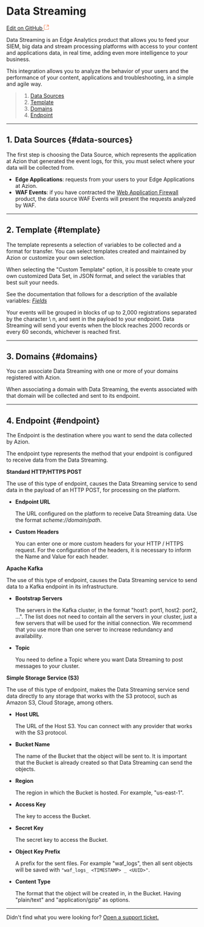 # Data **Streaming**

[Edit on GitHub <svg width="14" height="14" xmlns="http://www.w3.org/2000/svg"><g fill="none" stroke="#F3652B"><path d="M4.81.71H.672v11.43H12.1V8.001" stroke-width=".8"/><path d="M6.87.786h5.155V5.94M6.31 6.5L12.026.786"/></g></svg>](https://github.com/aziontech/docs_en/edit/master/data-streaming/index.md)

Data Streaming is an Edge Analytics product that allows you to feed your SIEM, big data and stream processing platforms with access to your content and applications data, in real time, adding even more intelligence to your business.

This integration allows you to analyze the behavior of your users and the performance of your content, applications and troubleshooting, in a simple and agile way.


  > 1. [Data Sources](#data-sources)
  > 2. [Template](#template)
  > 3. [Domains](#domains)
  > 4. [Endpoint](#endpoint)

---

## 1. Data Sources {#data-sources}

The first step is choosing the Data Source, which represents the application at Azion that generated the event logs, for this, you must select where your data will be collected from.


* **Edge Applications**: requests from your users to your Edge Applications at Azion.
* **WAF Events**: if you have contracted the [Web Application Firewall](https://www.azion.com/en/documentation/products/web-application-firewall/) product, the data source WAF Events will present the requests analyzed by WAF.

---

## 2. Template {#template}

The template represents a selection of variables to be collected and a format for transfer. You can select templates created and maintained by Azion or customize your own selection.

When selecting the "Custom Template" option, it is possible to create your own customized Data Set, in JSON format, and select the variables that best suit your needs.

See the documentation that follows for a description of the available variables: [*Fields*](https://www.azion.com/en/documentation/products/data-streaming/fields/)

Your events will be grouped in blocks of up to 2,000 registrations separated by the character \ n, and sent in the payload to your endpoint. Data Streaming will send your events when the block reaches 2000 records or every 60 seconds, whichever is reached first.

---

## 3. Domains {#domains}

You can associate Data Streaming with one or more of your domains registered with Azion.

When associating a domain with Data Streaming, the events associated with that domain will be collected and sent to its endpoint.

---

## 4. Endpoint {#endpoint}

The Endpoint is the destination where you want to send the data collected by Azion.

The endpoint type represents the method that your endpoint is configured to receive data from the Data Streaming.

**Standard HTTP/HTTPS POST**

The use of this type of endpoint, causes the Data Streaming service to send data in the payload of an HTTP POST, for processing on the platform.

* **Endpoint URL** 

  The URL configured on the platform to receive Data Streaming data. Use the format *scheme://domain/path*.

* **Custom Headers** 

  You can enter one or more custom headers for your HTTP / HTTPS request. For the configuration of the headers, it is necessary to inform the Name and Value for each header.

**Apache Kafka**

The use of this type of endpoint, causes the Data Streaming service to send data to a Kafka endpoint in its infrastructure.

* **Bootstrap Servers** 

  The servers in the Kafka cluster, in the format "host1: port1, host2: port2, ...". The list does not need to contain all the servers in your cluster, just a few servers that will be used for the initial connection. We recommend that you use more than one server to increase redundancy and availability.

* **Topic** 

  You need to define a Topic where you want Data Streaming to post messages to your cluster.

**Simple Storage Service (S3)**

The use of this type of endpoint, makes the Data Streaming service send data directly to any storage that works with the S3 protocol, such as Amazon S3, Cloud Storage, among others.

* **Host URL** 

  The URL of the Host S3. You can connect with any provider that works with the S3 protocol.

* **Bucket Name** 

  The name of the Bucket that the object will be sent to. It is important that the Bucket is already created so that Data Streaming can send the objects.

* **Region** 

  The region in which the Bucket is hosted. For example, "us-east-1".

* **Access Key** 

  The key to access the Bucket.

* **Secret Key** 

  The secret key to access the Bucket.

* **Object Key Prefix** 

  A prefix for the sent files. For example "waf_logs", then all sent objects will be saved with `"waf_logs_ <TIMESTAMP> _ <UUID>"`.

* **Content Type** 

  The format that the object will be created in, in the Bucket. Having "plain/text" and "application/gzip" as options.

---

Didn't find what you were looking for? [Open a support ticket.](https://tickets.azion.com/)
